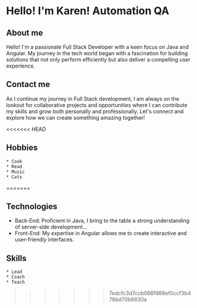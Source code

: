 # Hello! I'm Karen! Automation QA
## About me
Hello! I'm a passionate Full Stack Developer with a keen focus on Java and Angular. My journey in the tech world began with a fascination for building solutions that not only perform efficiently but also deliver a compelling user experience.
## Contact me
As I continue my journey in Full Stack development, I am always on the lookout for collaborative projects and opportunities where I can contribute my skills and grow both personally and professionally. Let's connect and explore how we can create something amazing together!

<<<<<<< HEAD
## Hobbies 
    * Cook
    * Read
    * Music
    * Cats 
=======
## Technologies 
- Back-End: Proficient in Java, I bring to the table a strong understanding of server-side development...
- Front-End: My expertise in Angular allows me to create interactive and user-friendly interfaces.

## Skills
    * Lead
    * Coach 
    * Teach
>>>>>>> 7edcfc3d7ccb066f988ef0ccf3b476bd70b6630a
